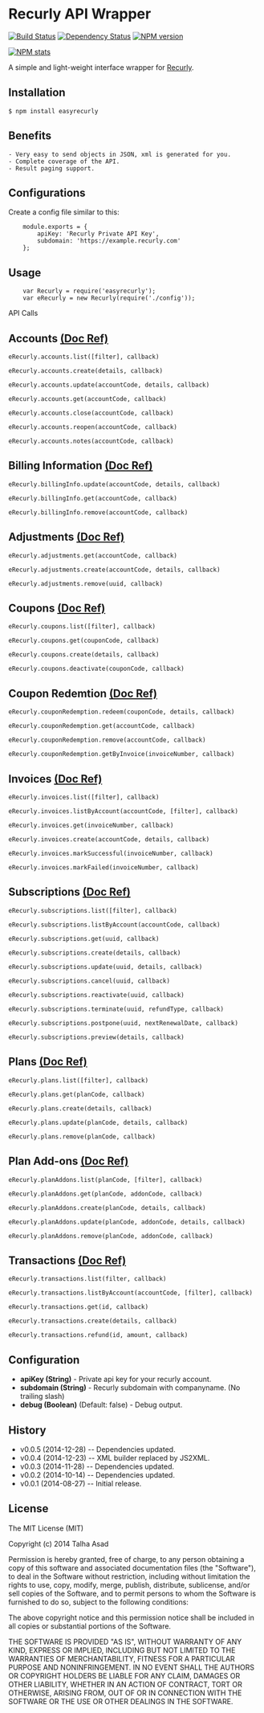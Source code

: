 # Recurly API Wrapper

[![Build Status](https://travis-ci.org/mindblaze/easyrecurly.png?branch=master)](https://travis-ci.org/mindblaze/easyrecurly)
[![Dependency Status](https://www.versioneye.com/user/projects/53fdecccf4df15018100004f/badge.png)](https://www.versioneye.com/user/projects/53fdecccf4df15018100004f)
[![NPM version](https://badge.fury.io/js/easyrecurly.png)](http://badge.fury.io/js/easyrecurly)

[![NPM stats](https://nodei.co/npm/easyrecurly.png?downloads=true)](https://www.npmjs.org/package/easyrecurly)

A simple and light-weight interface wrapper for <a href="https://docs.recurly.com" target="_blank">Recurly</a>.

## Installation

```
$ npm install easyrecurly
```


## Benefits
	- Very easy to send objects in JSON, xml is generated for you.
	- Complete coverage of the API.
	- Result paging support.


## Configurations
Create a config file similar to this:

```
	module.exports = {
		apiKey: 'Recurly Private API Key',
		subdomain: 'https://example.recurly.com'
	};
```


## Usage
```
	var Recurly = require('easyrecurly');
	var eRecurly = new Recurly(require('./config'));
```


API Calls

## Accounts <a href="https://docs.recurly.com/api/accounts" target="_blank">(Doc Ref)</a>

	eRecurly.accounts.list([filter], callback)

	eRecurly.accounts.create(details, callback)

	eRecurly.accounts.update(accountCode, details, callback)

	eRecurly.accounts.get(accountCode, callback)

	eRecurly.accounts.close(accountCode, callback)

	eRecurly.accounts.reopen(accountCode, callback)
	
	eRecurly.accounts.notes(accountCode, callback)



## Billing Information <a href="https://docs.recurly.com/api/billing-info" target="_blank">(Doc Ref)</a>

	eRecurly.billingInfo.update(accountCode, details, callback) 

	eRecurly.billingInfo.get(accountCode, callback) 

	eRecurly.billingInfo.remove(accountCode, callback) 



## Adjustments <a href="https://docs.recurly.com/api/adjustments" target="_blank">(Doc Ref)</a>

	eRecurly.adjustments.get(accountCode, callback)
  
	eRecurly.adjustments.create(accountCode, details, callback)

	eRecurly.adjustments.remove(uuid, callback)



## Coupons <a href="https://docs.recurly.com/api/coupons" target="_blank">(Doc Ref)</a>

	eRecurly.coupons.list([filter], callback)
	
	eRecurly.coupons.get(couponCode, callback)

	eRecurly.coupons.create(details, callback)

	eRecurly.coupons.deactivate(couponCode, callback)



## Coupon Redemtion <a href="https://docs.recurly.com/api/coupons/coupon-redemption" target="_blank">(Doc Ref)</a>
  
	eRecurly.couponRedemption.redeem(couponCode, details, callback)

	eRecurly.couponRedemption.get(accountCode, callback)

	eRecurly.couponRedemption.remove(accountCode, callback)

	eRecurly.couponRedemption.getByInvoice(invoiceNumber, callback)



## Invoices <a href="https://docs.recurly.com/api/invoices" target="_blank">(Doc Ref)</a>
	eRecurly.invoices.list([filter], callback)
	
	eRecurly.invoices.listByAccount(accountCode, [filter], callback)

	eRecurly.invoices.get(invoiceNumber, callback)
  
	eRecurly.invoices.create(accountCode, details, callback)

	eRecurly.invoices.markSuccessful(invoiceNumber, callback)

	eRecurly.invoices.markFailed(invoiceNumber, callback)



## Subscriptions <a href="https://docs.recurly.com/api/subscriptions" target="_blank">(Doc Ref)</a>

	eRecurly.subscriptions.list([filter], callback)
	
	eRecurly.subscriptions.listByAccount(accountCode, callback)

	eRecurly.subscriptions.get(uuid, callback)

	eRecurly.subscriptions.create(details, callback)
  
	eRecurly.subscriptions.update(uuid, details, callback)
  
	eRecurly.subscriptions.cancel(uuid, callback)
  
	eRecurly.subscriptions.reactivate(uuid, callback)
  
	eRecurly.subscriptions.terminate(uuid, refundType, callback)

 	eRecurly.subscriptions.postpone(uuid, nextRenewalDate, callback)
 	
 	eRecurly.subscriptions.preview(details, callback)



## Plans <a href="https://docs.recurly.com/api/plans" target="_blank">(Doc Ref)</a>

	eRecurly.plans.list([filter], callback)

	eRecurly.plans.get(planCode, callback) 
	
	eRecurly.plans.create(details, callback)
  
	eRecurly.plans.update(planCode, details, callback)
  
	eRecurly.plans.remove(planCode, callback)
	


## Plan Add-ons <a href="https://docs.recurly.com/api/plans/add-ons" target="_blank">(Doc Ref)</a>

	eRecurly.planAddons.list(planCode, [filter], callback)

	eRecurly.planAddons.get(planCode, addonCode, callback) 
  
	eRecurly.planAddons.create(planCode, details, callback)
  
	eRecurly.planAddons.update(planCode, addonCode, details, callback)
  
	eRecurly.planAddons.remove(planCode, addonCode, callback)



## Transactions <a href="https://docs.recurly.com/api/transactions" target="_blank">(Doc Ref)</a>

	eRecurly.transactions.list(filter, callback) 

	eRecurly.transactions.listByAccount(accountCode, [filter], callback)

	eRecurly.transactions.get(id, callback)

	eRecurly.transactions.create(details, callback) 

	eRecurly.transactions.refund(id, amount, callback)



## Configuration

* **apiKey (String)** - Private api key for your recurly account.
* **subdomain (String)** - Recurly subdomain with companyname. (No trailing slash)
* **debug (Boolean)** (Default: false) - Debug output.



## History

* v0.0.5 (2014-12-28) -- Dependencies updated.
* v0.0.4 (2014-12-23) -- XML builder replaced by JS2XML.
* v0.0.3 (2014-11-28) -- Dependencies updated.
* v0.0.2 (2014-10-14) -- Dependencies updated.
* v0.0.1 (2014-08-27) -- Initial release.



## License

The MIT License (MIT)

Copyright (c) 2014 Talha Asad

Permission is hereby granted, free of charge, to any person obtaining a copy
of this software and associated documentation files (the "Software"), to deal
in the Software without restriction, including without limitation the rights
to use, copy, modify, merge, publish, distribute, sublicense, and/or sell
copies of the Software, and to permit persons to whom the Software is
furnished to do so, subject to the following conditions:

The above copyright notice and this permission notice shall be included in all
copies or substantial portions of the Software.

THE SOFTWARE IS PROVIDED "AS IS", WITHOUT WARRANTY OF ANY KIND, EXPRESS OR
IMPLIED, INCLUDING BUT NOT LIMITED TO THE WARRANTIES OF MERCHANTABILITY,
FITNESS FOR A PARTICULAR PURPOSE AND NONINFRINGEMENT. IN NO EVENT SHALL THE
AUTHORS OR COPYRIGHT HOLDERS BE LIABLE FOR ANY CLAIM, DAMAGES OR OTHER
LIABILITY, WHETHER IN AN ACTION OF CONTRACT, TORT OR OTHERWISE, ARISING FROM,
OUT OF OR IN CONNECTION WITH THE SOFTWARE OR THE USE OR OTHER DEALINGS IN THE
SOFTWARE.